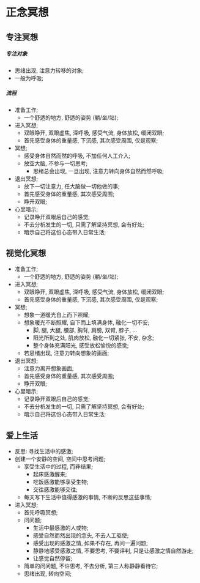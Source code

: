 # 正念冥想

## 专注冥想

##### 专注对象

- 思绪出现, 注意力转移的对象;
- 一般为呼吸;

##### 流程

- 准备工作;
  - 一个舒适的地方, 舒适的姿势 (躺/坐/站);
- 进入冥想;
  - 双眼睁开, 双眼虚焦, 深呼吸, 感受气流, 身体放松, 缓闭双眼;
  - 首先感受身体的重量感, 下沉感, 其次感受周围, 仅是观察;
- 冥想;
  - 感受身体自然而然的呼吸, 不加任何人工介入;
  - 放空大脑, 不参与一切思考;
    - 思绪总会出现, 一旦出现, 注意力转向身体自然而然呼吸;
- 退出冥想;
  - 放下一切注意力, 任大脑做一切他做的事;
  - 首先感受身体的重量感, 其次感受周围;
  - 睁开双眼;
- 心里暗示;
  - 记录睁开双眼后自己的感觉;
  - 不去分析发生的一切, 只需了解坚持冥想, 会有好处;
  - 暗示自己将这份心态带入日常生活;

## 视觉化冥想

- 准备工作;
  - 一个舒适的地方, 舒适的姿势 (躺/坐/站);
- 进入冥想;
  - 双眼睁开, 双眼虚焦, 深呼吸, 感受气流, 身体放松, 缓闭双眼;
  - 首先感受身体的重量感, 下沉感, 其次感受周围, 仅是观察;
- 冥想;
  - 想象一道暖光自上而下照耀;
  - 想象暖光不断照耀, 自下而上填满身体, 融化一切不安;
    - 脚, 腿, 大腿, 腰部, 胸背, 肩膀, 双臂, 脖子, ...
    - 阳光所到之处, 肌肉放松, 融化一切紧张, 不安, 杂念;
    - 整个身体充满阳光, 感受放松愉悦的感觉;
  - 若思绪出现, 注意力转向想象的画面;
- 退出冥想;
  - 注意力离开想象画面;
  - 首先感受身体的重量感, 其次感受周围;
  - 睁开双眼;
- 心里暗示;
  - 记录睁开双眼后自己的感觉;
  - 不去分析发生的一切, 只需了解坚持冥想, 会有好处;
  - 暗示自己将这份心态带入日常生活;

## 爱上生活

- 反思: 寻找生活中的感激;
- 创建一个安静的空间, 空间中思考问题;
  - 享受生活中的过程, 而非结果;
    - 起床感激醒来;
    - 吃饭感激能够享受生物;
    - 交往感激能够交往;
  - 每天写下生活中值得感激的事情, 不断的反思这些事情;
- 进入冥想;
  - 首先呼吸冥想;
  - 问问题;
    - 生活中最感激的人或物;
    - 感受自然而然出现的念头, 不去人工驱使;
    - 感受出现的感激之情, 如果不存在, 再问一遍问题;
    - 静静地感受感激之情, 不要思考, 不要评判, 只是让感激之情自然游走;
    - 让感觉自然停留;
  - 简单的问问题, 不许思考, 不去分析, 第三人称静静看待它;
  - 思绪出现, 转向空间;
